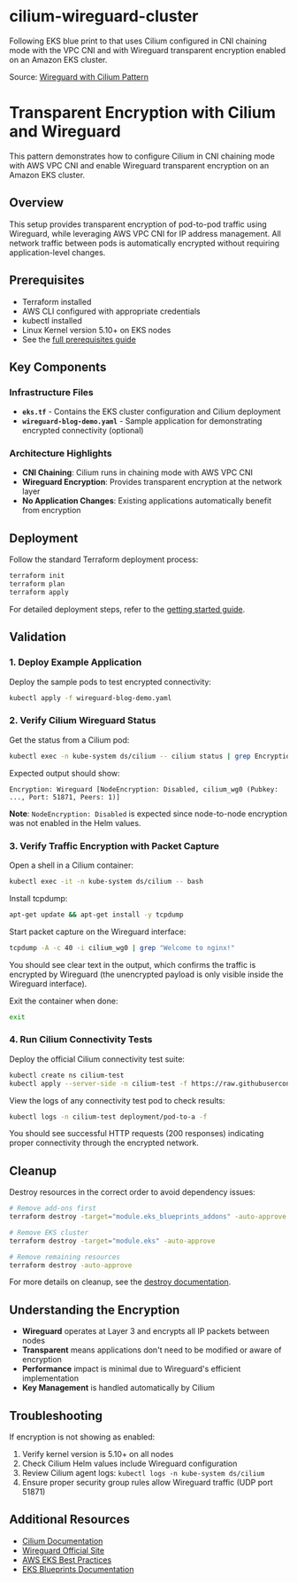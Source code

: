 # cilium-wireguard-cluster
Following EKS blue print to that uses Cilium configured in CNI chaining mode with the VPC CNI and with Wireguard transparent encryption enabled on an Amazon EKS cluster.

Source: [Wireguard with Cilium Pattern](https://aws-ia.github.io/terraform-aws-eks-blueprints/patterns/network/wireguard-with-cilium/)
# Transparent Encryption with Cilium and Wireguard

This pattern demonstrates how to configure Cilium in CNI chaining mode with AWS VPC CNI and enable Wireguard transparent encryption on an Amazon EKS cluster.

## Overview

This setup provides transparent encryption of pod-to-pod traffic using Wireguard, while leveraging AWS VPC CNI for IP address management. All network traffic between pods is automatically encrypted without requiring application-level changes.

## Prerequisites

- Terraform installed
- AWS CLI configured with appropriate credentials
- kubectl installed
- Linux Kernel version 5.10+ on EKS nodes
- See the [full prerequisites guide](https://aws-ia.github.io/terraform-aws-eks-blueprints/getting-started/#prerequisites)

## Key Components

### Infrastructure Files

- **`eks.tf`** - Contains the EKS cluster configuration and Cilium deployment
- **`wireguard-blog-demo.yaml`** - Sample application for demonstrating encrypted connectivity (optional)

### Architecture Highlights

- **CNI Chaining**: Cilium runs in chaining mode with AWS VPC CNI
- **Wireguard Encryption**: Provides transparent encryption at the network layer
- **No Application Changes**: Existing applications automatically benefit from encryption

## Deployment

Follow the standard Terraform deployment process:

```bash
terraform init
terraform plan
terraform apply
```

For detailed deployment steps, refer to the [getting started guide](https://aws-ia.github.io/terraform-aws-eks-blueprints/getting-started/#prerequisites).

## Validation

### 1. Deploy Example Application

Deploy the sample pods to test encrypted connectivity:

```bash
kubectl apply -f wireguard-blog-demo.yaml
```

### 2. Verify Cilium Wireguard Status

Get the status from a Cilium pod:

```bash
kubectl exec -n kube-system ds/cilium -- cilium status | grep Encryption
```

Expected output should show:
```
Encryption: Wireguard [NodeEncryption: Disabled, cilium_wg0 (Pubkey: ..., Port: 51871, Peers: 1)]
```

**Note**: `NodeEncryption: Disabled` is expected since node-to-node encryption was not enabled in the Helm values.

### 3. Verify Traffic Encryption with Packet Capture

Open a shell in a Cilium container:

```bash
kubectl exec -it -n kube-system ds/cilium -- bash
```

Install tcpdump:

```bash
apt-get update && apt-get install -y tcpdump
```

Start packet capture on the Wireguard interface:

```bash
tcpdump -A -c 40 -i cilium_wg0 | grep "Welcome to nginx!"
```

You should see clear text in the output, which confirms the traffic is encrypted by Wireguard (the unencrypted payload is only visible inside the Wireguard interface).

Exit the container when done:

```bash
exit
```

### 4. Run Cilium Connectivity Tests

Deploy the official Cilium connectivity test suite:

```bash
kubectl create ns cilium-test
kubectl apply --server-side -n cilium-test -f https://raw.githubusercontent.com/cilium/cilium/v1.14.1/examples/kubernetes/connectivity-check/connectivity-check.yaml
```

View the logs of any connectivity test pod to check results:

```bash
kubectl logs -n cilium-test deployment/pod-to-a -f
```

You should see successful HTTP requests (200 responses) indicating proper connectivity through the encrypted network.

## Cleanup

Destroy resources in the correct order to avoid dependency issues:

```bash
# Remove add-ons first
terraform destroy -target="module.eks_blueprints_addons" -auto-approve

# Remove EKS cluster
terraform destroy -target="module.eks" -auto-approve

# Remove remaining resources
terraform destroy -auto-approve
```

For more details on cleanup, see the [destroy documentation](https://aws-ia.github.io/terraform-aws-eks-blueprints/getting-started/#destroy).

## Understanding the Encryption

- **Wireguard** operates at Layer 3 and encrypts all IP packets between nodes
- **Transparent** means applications don't need to be modified or aware of encryption
- **Performance** impact is minimal due to Wireguard's efficient implementation
- **Key Management** is handled automatically by Cilium

## Troubleshooting

If encryption is not showing as enabled:

1. Verify kernel version is 5.10+ on all nodes
2. Check Cilium Helm values include Wireguard configuration
3. Review Cilium agent logs: `kubectl logs -n kube-system ds/cilium`
4. Ensure proper security group rules allow Wireguard traffic (UDP port 51871)

## Additional Resources

- [Cilium Documentation](https://docs.cilium.io/)
- [Wireguard Official Site](https://www.wireguard.com/)
- [AWS EKS Best Practices](https://aws.github.io/aws-eks-best-practices/)
- [EKS Blueprints Documentation](https://aws-ia.github.io/terraform-aws-eks-blueprints/)